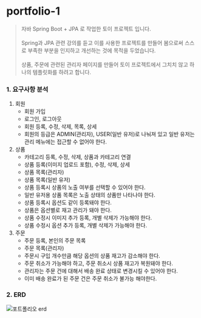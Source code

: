 # portfolio-1
> 자바 Spring Boot + JPA 로 작업한 토이 프로젝트 입니다.<br><br>
> Spring과 JPA 관련 강의를 듣고 이를 사용한 프로젝트를 만들어 봄으로써 스스로 부족한 부분을 인지하고 개선하는 것에 목적을 두었습니다.<br><br>
> 상품, 주문에 관련된 관리자 페이지를 만들어 토이 프로젝트에서 그치치 않고 하나의 템플릿화를 하려고 합니다.<br>


### 1. 요구사항 분석
<ol>
  <li>회원
    <ul>
      <li>회원 가입</li>
      <li>로그인, 로그아웃</li>
      <li>회원 등록, 수정, 삭제, 목록, 상세</li>
      <li>회원의 등급은 ADMIN(관리자), USER(일반 유저)로 나눠져 있고 일반 유저는 관리 메뉴에는 접근할 수 없어야 한다.</li>
    </ul>
  </li>
  <li>상품
    <ul>
      <li>카테고리 등록, 수정, 삭제, 상품과 카테고리 연결</li>
      <li>상품 등록(이미지 업로드 포함), 수정, 삭제, 상세</li>
      <li>상품 목록(관리자)</li>
      <li>상품 목록(일반 유저)</li>
      <li>상품 등록시 상품의 노출 여부를 선택할 수 있어야 한다.</li>
      <li>일반 유저용 상품 목록은 노출 상태의 상품만 나타나야 한다.</li>
      <li>상품 등록시 옵션도 같이 등록돼야 한다.</li>
      <li>상품은 옵션별로 재고 관리가 돼야 한다.</li>
      <li>상품 수정시 이미지 추가 등록, 개별 삭제가 가능해야 한다.</li>
      <li>상품 수정시 옵션 추가 등록, 개별 삭제가 가능해야 한다.</li>
    </ul>
  </li>
  <li>주문
    <ul>
      <li>주문 등록, 본인의 주문 목록</li>
      <li>주문 목록(관리자)</li>
      <li>주문시 구입 개수만큼 해당 옵션의 상품 재고가 감소해야 한다.</li>
      <li>주문 취소가 가능해야 하고, 주문 취소시 상품 재고가 복원돼야 한다.</li>
      <li>관리자는 주문 건에 대해서 배송 완료 상태로 변경시킬 수 있어야 한다.</li>
      <li>이미 배송 완료가 된 주문 건은 주문 취소가 불가능 해야한다.</li>
    </ul>
  </li>
</ol>

### 2. ERD
![포트폴리오 erd](https://user-images.githubusercontent.com/73812257/165031322-93f100ee-889a-44cd-b408-957b96a3abda.png)

